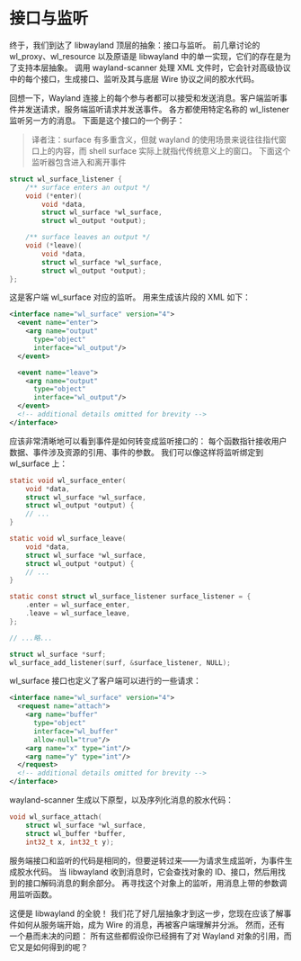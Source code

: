# 接口与监听

终于，我们到达了 libwayland 顶层的抽象：接口与监听。
前几章讨论的 wl_proxy、wl_resource 以及原语是 libwayland 中的单一实现，它们的存在是为了支持本层抽象。
调用 wayland-scanner 处理 XML 文件时，它会针对高级协议中的每个接口，生成接口、监听及其与底层 Wire 协议之间的胶水代码。

回想一下，Wayland 连接上的每个参与者都可以接受和发送消息。客户端监听事件并发送请求，服务端监听请求并发送事件。
各方都使用特定名称的 wl_listener 监听另一方的消息。
下面是这个接口的一个例子：

> 译者注：surface 有多重含义，但就 wayland 的使用场景来说往往指代窗口上的内容，而 shell surface 实际上就指代传统意义上的窗口。
> 下面这个监听器包含进入和离开事件

```c
struct wl_surface_listener {
    /** surface enters an output */
    void (*enter)(
        void *data,
        struct wl_surface *wl_surface,
        struct wl_output *output);

    /** surface leaves an output */
    void (*leave)(
        void *data,
        struct wl_surface *wl_surface,
        struct wl_output *output);
};
```

这是客户端 wl_surface 对应的监听。
用来生成该片段的 XML 如下：

```xml
<interface name="wl_surface" version="4">
  <event name="enter">
    <arg name="output"
      type="object"
      interface="wl_output"/>
  </event>

  <event name="leave">
    <arg name="output"
      type="object"
      interface="wl_output"/>
  </event>
  <!-- additional details omitted for brevity -->
</interface>
```

应该非常清晰地可以看到事件是如何转变成监听接口的：
每个函数指针接收用户数据、事件涉及资源的引用、事件的参数。
我们可以像这样将监听绑定到 wl_surface 上：

```c
static void wl_surface_enter(
    void *data,
    struct wl_surface *wl_surface,
    struct wl_output *output) {
    // ...
}

static void wl_surface_leave(
    void *data,
    struct wl_surface *wl_surface,
    struct wl_output *output) {
    // ...
}

static const struct wl_surface_listener surface_listener = {
    .enter = wl_surface_enter,
    .leave = wl_surface_leave,
};

// ...略...

struct wl_surface *surf;
wl_surface_add_listener(surf, &surface_listener, NULL);
```

wl_surface 接口也定义了客户端可以进行的一些请求：

```xml
<interface name="wl_surface" version="4">
  <request name="attach">
    <arg name="buffer"
      type="object"
      interface="wl_buffer"
      allow-null="true"/>
    <arg name="x" type="int"/>
    <arg name="y" type="int"/>
  </request>
  <!-- additional details omitted for brevity -->
</interface>
```

wayland-scanner 生成以下原型，以及序列化消息的胶水代码：

```c
void wl_surface_attach(
    struct wl_surface *wl_surface,
    struct wl_buffer *buffer,
    int32_t x, int32_t y);
```

服务端接口和监听的代码是相同的，但要逆转过来——为请求生成监听，为事件生成胶水代码。
当 libwayland 收到消息时，它会查找对象的 ID、接口，然后用找到的接口解码消息的剩余部分。
再寻找这个对象上的监听，用消息上带的参数调用监听函数。

这便是 libwayland 的全貌！
我们花了好几层抽象才到这一步，您现在应该了解事件如何从服务端开始，成为 Wire 的消息，再被客户端理解并分派。
然而，还有一个悬而未决的问题：
所有这些都假设你已经拥有了对 Wayland 对象的引用，而它又是如何得到的呢？
